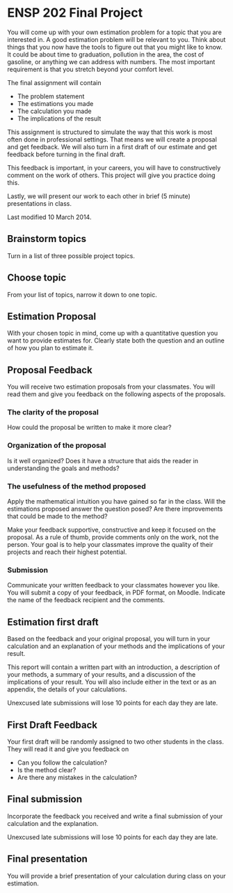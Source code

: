 # ENSP 202 Final Project

You will come up with your own estimation problem for a topic that you are
interested in.  A good estimation problem will be relevant to you.
Think about things that you now have the tools to figure out that you
might like to know.  It could be about time to graduation, pollution in
the area, the cost of gasoline, or anything we can address with numbers.
The most important requirement is that you stretch beyond your comfort
level.

The final assignment will contain

- The problem statement
- The estimations you made
- The calculation you made
- The implications of the result

This assignment is structured to simulate the way that this work is most
often done in professional settings.  That means we will create a
proposal and get feedback.  We will also turn in a first draft of our
estimate and get feedback before turning in the final draft.

This feedback is important, in your careers, you will have to
constructively comment on the work of others.  This project will give
you practice doing this.

Lastly, we will present our work to each other in brief (5 minute)
presentations in class.

Last modified 10 March 2014.

## Brainstorm topics
<!--Due 17 Feb 2014-->

Turn in a list of three possible project topics.

## Choose topic
<!--Due 24 Feb 2014-->

From your list of topics, narrow it down to one topic.

## Estimation Proposal
<!--Due 10 Mar 2014-->

With your chosen topic in mind, come up with a quantitative question you
want to provide estimates for.  Clearly state both the question and an
outline of how you plan to estimate it.

## Proposal Feedback

You will receive two estimation proposals from your classmates.
You will read them and give you feedback on the following aspects of the
proposals.

### The clarity of the proposal

How could the proposal be written to make it more clear?

### Organization of the proposal

Is it well organized?  Does it have a structure that aids the reader in
understanding the goals and methods?

### The usefulness of the method proposed

Apply the mathematical intuition you have gained so far in the class.
Will the estimations proposed answer the question posed?  Are there
improvements that could be made to the method?

Make your feedback supportive, constructive and keep it focused on the
proposal.  As a rule of thumb, provide comments only on the work, not
the person.  Your goal is to help your classmates improve the quality of
their projects and reach their highest potential.

### Submission

Communicate your written feedback to your classmates however you like.
You will submit a copy of your feedback, in PDF format, on Moodle.
Indicate the name of the feedback recipient and the comments.

## Estimation first draft
<!--Due 7 Apr 2014-->

Based on the feedback and your original proposal, you will turn in your
calculation and an explanation of your methods and the implications of
your result.

This report will contain a written part with an introduction, a
description of your methods, a summary of your results, and a discussion
of the implications of your result.  You will also include either in the
text or as an appendix, the details of your calculations.


Unexcused late submissions will lose 10 points for each day they are late.

## First Draft Feedback
<!--Due 14 Apr 2014-->

Your first draft will be randomly assigned to two other students
in the class.  They will read it and give you feedback on

- Can you follow the calculation?
- Is the method clear?
- Are there any mistakes in the calculation?

## Final submission

<!--Due 21 Apr 2014-->

Incorporate the feedback you received and write a final submission of
your calculation and the explanation.

Unexcused late submissions will lose 10 points for each day they are late.

## Final presentation

<!-- Due ??? -->

You will provide a brief presentation of your calculation during class
on your estimation.

